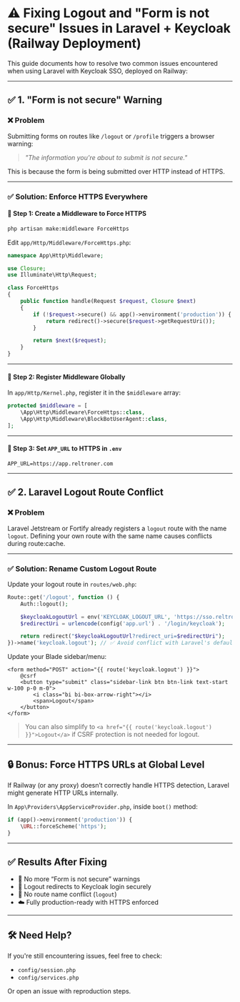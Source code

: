 # ⚠️ Fixing Logout and "Form is not secure" Issues in Laravel + Keycloak (Railway Deployment)

This guide documents how to resolve two common issues encountered when using Laravel with Keycloak SSO, deployed on Railway:

---

## ✅ 1. "Form is not secure" Warning

### ❌ Problem

Submitting forms on routes like `/logout` or `/profile` triggers a browser warning:

> *"The information you're about to submit is not secure."*

This is because the form is being submitted over HTTP instead of HTTPS.

---

### ✅ Solution: Enforce HTTPS Everywhere

#### 🔧 Step 1: Create a Middleware to Force HTTPS

```bash
php artisan make:middleware ForceHttps
````

Edit `app/Http/Middleware/ForceHttps.php`:

```php
namespace App\Http\Middleware;

use Closure;
use Illuminate\Http\Request;

class ForceHttps
{
    public function handle(Request $request, Closure $next)
    {
        if (!$request->secure() && app()->environment('production')) {
            return redirect()->secure($request->getRequestUri());
        }

        return $next($request);
    }
}
```

---

#### 🔧 Step 2: Register Middleware Globally

In `app/Http/Kernel.php`, register it in the `$middleware` array:

```php
protected $middleware = [
    \App\Http\Middleware\ForceHttps::class,
    \App\Http\Middleware\BlockBotUserAgent::class,
];
```

---

#### 🔧 Step 3: Set `APP_URL` to HTTPS in `.env`

```env
APP_URL=https://app.reltroner.com
```

---

## ✅ 2. Laravel Logout Route Conflict

### ❌ Problem

Laravel Jetstream or Fortify already registers a `logout` route with the name `logout`. Defining your own route with the same name causes conflicts during route\:cache.

---

### ✅ Solution: Rename Custom Logout Route

Update your logout route in `routes/web.php`:

```php
Route::get('/logout', function () {
    Auth::logout();

    $keycloakLogoutUrl = env('KEYCLOAK_LOGOUT_URL', 'https://sso.reltroner.com/realms/reltroner/protocol/openid-connect/logout');
    $redirectUri = urlencode(config('app.url') . '/login/keycloak');

    return redirect("$keycloakLogoutUrl?redirect_uri=$redirectUri");
})->name('keycloak.logout'); // ✅ Avoid conflict with Laravel's default logout route
```

Update your Blade sidebar/menu:

```blade
<form method="POST" action="{{ route('keycloak.logout') }}">
    @csrf
    <button type="submit" class="sidebar-link btn btn-link text-start w-100 p-0 m-0">
        <i class="bi bi-box-arrow-right"></i>
        <span>Logout</span>
    </button>
</form>
```

> You can also simplify to `<a href="{{ route('keycloak.logout') }}">Logout</a>` if CSRF protection is not needed for logout.

---

## 🔒 Bonus: Force HTTPS URLs at Global Level

If Railway (or any proxy) doesn’t correctly handle HTTPS detection, Laravel might generate HTTP URLs internally.

In `App\Providers\AppServiceProvider.php`, inside `boot()` method:

```php
if (app()->environment('production')) {
    \URL::forceScheme('https');
}
```

---

## ✅ Results After Fixing

* 🔐 No more “Form is not secure” warnings
* 🔁 Logout redirects to Keycloak login securely
* 🚫 No route name conflict (`logout`)
* ☁️ Fully production-ready with HTTPS enforced

---

## 🛠 Need Help?

If you're still encountering issues, feel free to check:

* `config/session.php`
* `config/services.php`

Or open an issue with reproduction steps.
